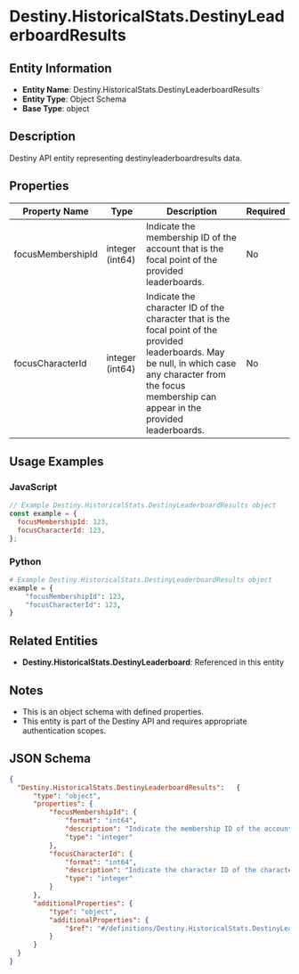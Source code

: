 # Destiny.HistoricalStats.DestinyLeaderboardResults

## Entity Information
- **Entity Name**: Destiny.HistoricalStats.DestinyLeaderboardResults
- **Entity Type**: Object Schema
- **Base Type**: object

## Description
Destiny API entity representing destinyleaderboardresults data.

## Properties

| Property Name | Type | Description | Required |
|---------------|------|-------------|----------|
| focusMembershipId | integer (int64) | Indicate the membership ID of the account that is the focal point of the provided leaderboards. | No |
| focusCharacterId | integer (int64) | Indicate the character ID of the character that is the focal point of the provided leaderboards. May be null, in which case any character from the focus membership can appear in the provided leaderboards. | No |

## Usage Examples

### JavaScript
```javascript
// Example Destiny.HistoricalStats.DestinyLeaderboardResults object
const example = {
  focusMembershipId: 123,
  focusCharacterId: 123,
};
```

### Python
```python
# Example Destiny.HistoricalStats.DestinyLeaderboardResults object
example = {
    "focusMembershipId": 123,
    "focusCharacterId": 123,
}
```

## Related Entities
- **Destiny.HistoricalStats.DestinyLeaderboard**: Referenced in this entity

## Notes
- This is an object schema with defined properties.
- This entity is part of the Destiny API and requires appropriate authentication scopes.

## JSON Schema
```json
{
  "Destiny.HistoricalStats.DestinyLeaderboardResults":   {
      "type": "object",
      "properties": {
          "focusMembershipId": {
              "format": "int64",
              "description": "Indicate the membership ID of the account that is the focal point of the provided leaderboards.",
              "type": "integer"
          },
          "focusCharacterId": {
              "format": "int64",
              "description": "Indicate the character ID of the character that is the focal point of the provided leaderboards. May be null, in which case any character from the focus membership can appear in the provided leaderboards.",
              "type": "integer"
          }
      },
      "additionalProperties": {
          "type": "object",
          "additionalProperties": {
              "$ref": "#/definitions/Destiny.HistoricalStats.DestinyLeaderboard"
          }
      }
  }
}
```
